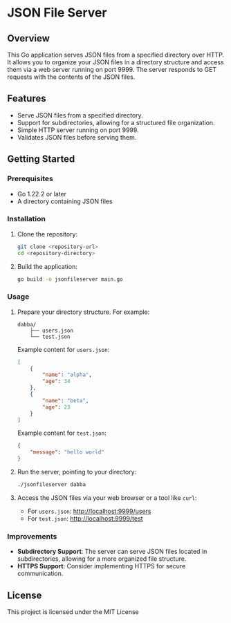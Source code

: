 # JSON File Server

## Overview

This Go application serves JSON files from a specified directory over HTTP. It allows you to organize your JSON files in a directory structure and access them via a web server running on port 9999. The server responds to GET requests with the contents of the JSON files.

## Features

- Serve JSON files from a specified directory.
- Support for subdirectories, allowing for a structured file organization.
- Simple HTTP server running on port 9999.
- Validates JSON files before serving them.

## Getting Started

### Prerequisites

- Go 1.22.2 or later
- A directory containing JSON files

### Installation

1. Clone the repository:

   ```bash
   git clone <repository-url>
   cd <repository-directory>
   ```

2. Build the application:

   ```bash
   go build -o jsonfileserver main.go
   ```

### Usage

1. Prepare your directory structure. For example:

   ```
   dabba/
       ├── users.json
       └── test.json
   ```

   Example content for `users.json`:

   ```json
   [
       {
           "name": "alpha",
           "age": 34
       },
       {
           "name": "beta",
           "age": 23
       }
   ]
   ```

   Example content for `test.json`:

   ```json
   {
       "message": "hello world"
   }
   ```

2. Run the server, pointing to your directory:

   ```bash
   ./jsonfileserver dabba
   ```

3. Access the JSON files via your web browser or a tool like `curl`:

   - For `users.json`: [http://localhost:9999/users](http://localhost:9999/users)
   - For `test.json`: [http://localhost:9999/test](http://localhost:9999/test)

### Improvements

- **Subdirectory Support**: The server can serve JSON files located in subdirectories, allowing for a more organized file structure.
- **HTTPS Support**: Consider implementing HTTPS for secure communication.

## License

This project is licensed under the MIT License
